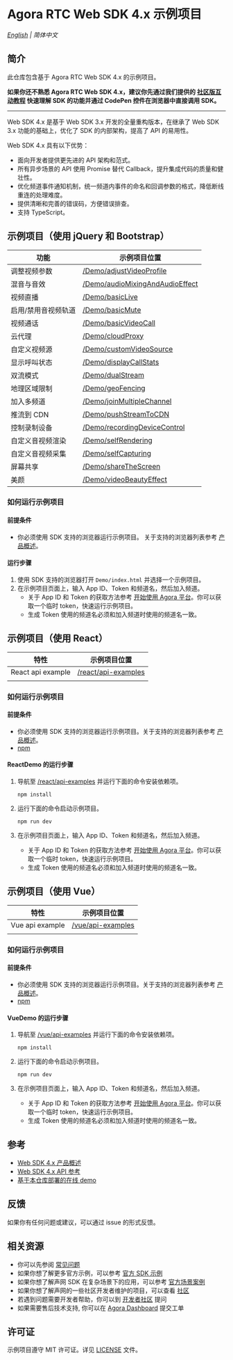 # Agora RTC Web SDK 4.x 示例项目

_[English](README.md) | 简体中文_

## 简介

此仓库包含基于 Agora RTC Web SDK 4.x 的示例项目。

**如果你还不熟悉 Agora RTC Web SDK 4.x，建议你先通过我们提供的 [社区版互动教程](https://agorawebsdktutorialmain.gatsbyjs.io/) 快速理解 SDK 的功能并通过 CodePen 控件在浏览器中直接调用 SDK。**

<hr>

Web SDK 4.x 是基于 Web SDK 3.x 开发的全量重构版本，在继承了 Web SDK 3.x 功能的基础上，优化了 SDK 的内部架构，提高了 API 的易用性。

Web SDK 4.x 具有以下优势：

- 面向开发者提供更先进的 API 架构和范式。
- 所有异步场景的 API 使用 Promise 替代 Callback，提升集成代码的质量和健壮性。
- 优化频道事件通知机制，统一频道内事件的命名和回调参数的格式，降低断线重连的处理难度。
- 提供清晰和完善的错误码，方便错误排查。
- 支持 TypeScript。

## 示例项目（使用 jQuery 和 Bootstrap）

| 功能             | 示例项目位置                     |
| ------------------- | -------------------------------- |
| 调整视频参数        | [/Demo/adjustVideoProfile](/Demo/adjustVideoProfile)        |
| 混音与音效          | [/Demo/audioMixingAndAudioEffect](/Demo/audioMixingAndAudioEffect) |
| 视频直播            | [/Demo/basicLive](/Demo/basicLive)                 |
| 启用/禁用音视频轨道 | [/Demo/basicMute](/Demo/basicMute)                 |
| 视频通话            | [/Demo/basicVideoCall](/Demo/basicVideoCall)            |
| 云代理            | [/Demo/cloudProxy](/Demo/cloudProxy)            |
| 自定义视频源            | [/Demo/customVideoSource](/Demo/customVideoSource)            |
| 显示呼叫状态        | [/Demo/displayCallStats](/Demo/displayCallStats)          |
| 双流模式            | [/Demo/dualStream](/Demo/dualStream)                |
| 地理区域限制          | [/Demo/geoFencing](/Demo/geoFencing)           |
| 加入多频道          | [/Demo/joinMultipleChannel](/Demo/joinMultipleChannel)           |
| 推流到 CDN          | [/Demo/pushStreamToCDN](/Demo/pushStreamToCDN)           |
| 控制录制设备        | [/Demo/recordingDeviceControl](/Demo/recordingDeviceControl)    |
| 自定义音视频渲染            | [/Demo/selfRendering](/Demo/selfRendering)            |
| 自定义音视频采集            | [/Demo/selfCapturing](/Demo/selfCapturing)            |
| 屏幕共享            | [/Demo/shareTheScreen](/Demo/shareTheScreen)            |
| 美颜                | [/Demo/videoBeautyEffect](/Demo/videoBeautyEffect)         |

### 如何运行示例项目

#### 前提条件

- 你必须使用 SDK 支持的浏览器运行示例项目。 关于支持的浏览器列表参考 [产品概述](https://docs.agora.io/cn/Interactive%20Broadcast/product_live?platform=Web#compatibility)。

#### 运行步骤

1. 使用 SDK 支持的浏览器打开 `Demo/index.html` 并选择一个示例项目。
2. 在示例项目页面上，输入 App ID、Token 和频道名，然后加入频道。
   - 关于 App ID 和 Token 的获取方法参考 [开始使用 Agora 平台](https://docs.agora.io/cn/Agora%20Platform/get_appid_token)。你可以获取一个临时 token，快速运行示例项目。
   - 生成 Token 使用的频道名必须和加入频道时使用的频道名一致。

## 示例项目（使用 React）

| 特性     | 示例项目位置 |
| -------- | ------------ |
| React api example | [/react/api-examples](/react/api-examples) |
|                   |                                            |

### 如何运行示例项目

#### 前提条件

- 你必须使用 SDK 支持的浏览器运行示例项目。关于支持的浏览器列表参考 [产品概述](https://docs.agora.io/cn/Interactive%20Broadcast/product_live?platform=Web#compatibility)。
- [npm](https://www.npmjs.com/)

#### ReactDemo 的运行步骤

1. 导航至 [/react/api-examples](/react/api-examples) 并运行下面的命令安装依赖项。

   ```shell
   npm install
   ```

2. 运行下面的命令启动示例项目。

   ```shell
   npm run dev
   ```

3. 在示例项目页面上，输入 App ID、Token 和频道名，然后加入频道。
   - 关于 App ID 和 Token 的获取方法参考 [开始使用 Agora 平台](https://docs.agora.io/cn/Agora%20Platform/get_appid_token)。你可以获取一个临时 token，快速运行示例项目。
   - 生成 Token 使用的频道名必须和加入频道时使用的频道名一致。



## 示例项目（使用 Vue）

| 特性            | 示例项目位置                           |
| --------------- | -------------------------------------- |
| Vue api example | [/vue/api-examples](/vue/api-examples) |
|                 |                                        |

### 如何运行示例项目

#### 前提条件

- 你必须使用 SDK 支持的浏览器运行示例项目。关于支持的浏览器列表参考 [产品概述](https://docs.agora.io/cn/Interactive%20Broadcast/product_live?platform=Web#compatibility)。
- [npm](https://www.npmjs.com/)

#### VueDemo 的运行步骤

1. 导航至 [/vue/api-examples](/vue/api-examples) 并运行下面的命令安装依赖项。

   ```shell
   npm install
   ```

2. 运行下面的命令启动示例项目。

   ```shell
   npm run dev
   ```

3. 在示例项目页面上，输入 App ID、Token 和频道名，然后加入频道。

   - 关于 App ID 和 Token 的获取方法参考 [开始使用 Agora 平台](https://docs.agora.io/cn/Agora%20Platform/get_appid_token)。你可以获取一个临时 token，快速运行示例项目。
   - 生成 Token 使用的频道名必须和加入频道时使用的频道名一致。





## 参考

- [Web SDK 4.x 产品概述](https://docs.agora.io/cn/Interactive%20Broadcast/product_live?platform=Web)
- [Web SDK 4.x API 参考](https://docs.agora.io/cn/Interactive%20Broadcast/API%20Reference/web_ng/index.html)
- [基于本仓库部署的在线 demo](https://webdemo.agora.io/)

## 反馈

如果你有任何问题或建议，可以通过 issue 的形式反馈。

## 相关资源

- 你可以先参阅 [常见问题](https://docs.agora.io/cn/faq)
- 如果你想了解更多官方示例，可以参考 [官方 SDK 示例](https://github.com/AgoraIO)
- 如果你想了解声网 SDK 在复杂场景下的应用，可以参考 [官方场景案例](https://github.com/AgoraIO-usecase)
- 如果你想了解声网的一些社区开发者维护的项目，可以查看 [社区](https://github.com/AgoraIO-Community)
- 若遇到问题需要开发者帮助，你可以到 [开发者社区](https://rtcdeveloper.com/) 提问
- 如果需要售后技术支持, 你可以在 [Agora Dashboard](https://dashboard.agora.io) 提交工单

## 许可证

示例项目遵守 MIT 许可证。详见 [LICENSE](./LICENSE) 文件。
